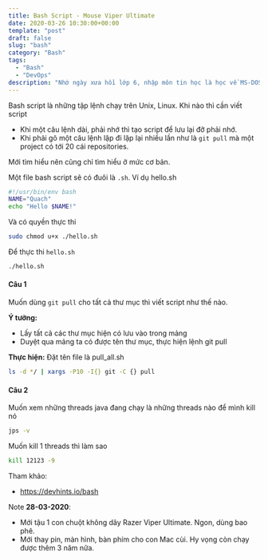 ```yaml
---
title: Bash Script - Mouse Viper Ultimate
date: 2020-03-26 10:30:00+00:00
template: "post"
draft: false
slug: "bash"
category: "Bash"
tags:
  - "Bash"
  - "DevOps"
description: "Nhớ ngày xưa hồi lớp 6, nhập môn tin học là học về MS-DOS về mấy lệnh command line như, dir, cd, md, rd. Bash script dùng cho Unix, Linux."
---
```

Bash script là những tập lệnh chạy trên Unix, Linux. Khi nào thì cần viết script
- Khi một câu lệnh dài, phải nhớ thì tạo script để lưu lại đỡ phải nhớ.
- Khi phải gõ một câu lệnh lặp đi lặp lại nhiều lần như là `git pull` mà một project có tới 20 cái repositories.

Mới tìm hiểu nên cũng chỉ tìm hiểu ở mức cơ bản.

Một file bash script sẽ có đuôi là `.sh`. Ví dụ hello.sh
```bash
#!/usr/bin/env bash
NAME="Quach"
echo "Hello $NAME!"
```
Và có quyền thực thi 
```sh
sudo chmod u+x ./hello.sh
```
Để thực thi `hello.sh`
```sh
./hello.sh
```
#### Câu 1 #### 
Muốn dùng `git pull` cho tất cả thư mục thì viết script như thế nào.

**Ý tưởng:**
- Lấy tất cả các thư mục hiện có lưu vào trong mảng
- Duyệt qua mảng ta có được tên thư mục, thực hiện lệnh git pull  

**Thực hiện:**
Đặt tên file là pull_all.sh
```bash
ls -d */ | xargs -P10 -I{} git -C {} pull
```

#### Câu 2 #### 
Muốn xem những threads java đang chạy là những threads nào để mình kill nó
```sh
jps -v
```
Muốn kill 1 threads thì làm sao 
```sh
kill 12123 -9
```












Tham khảo:
- https://devhints.io/bash


Note **28-03-2020**: 
- Mới tậu 1 con chuột không dây Razer Viper Ultimate. Ngon, dùng bao phê.
- Mới thay pin, màn hình, bàn phím cho con Mac cùi. Hy vọng còn chạy được thêm 3 năm nữa.